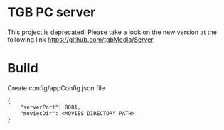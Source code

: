 # TGB PC server

This project is deprecated!
Please take a look on the new version at the following link
https://github.com/tgbMedia/Server

# Build
Create config/appConfig.json file

```
{
	"serverPort": 8081,
	"moviesDir": <MOVIES DIRECTORY PATH>
}
```

